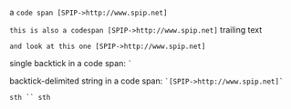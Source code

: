 a `code span [SPIP->http://www.spip.net]`

`this is also a codespan [SPIP->http://www.spip.net]` trailing text

`and look at this one [SPIP->http://www.spip.net]`

single backtick in a code span: `` ` ``

backtick-delimited string in a code span: `` `[SPIP->http://www.spip.net]` ``

`sth `` sth`